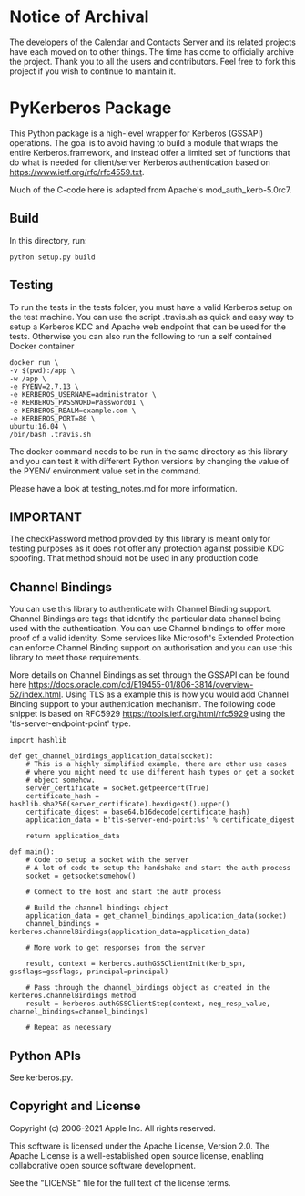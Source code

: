 # Notice of Archival

The developers of the Calendar and Contacts Server and its related
projects have each moved on to other things. The time has come to
officially archive the project. Thank you to all the users and
contributors. Feel free to fork this project if you wish to continue
to maintain it.

# PyKerberos Package

This Python package is a high-level wrapper for Kerberos (GSSAPI)
operations.  The goal is to avoid having to build a module that wraps
the entire Kerberos.framework, and instead offer a limited set of
functions that do what is needed for client/server Kerberos
authentication based on <https://www.ietf.org/rfc/rfc4559.txt>.

Much of the C-code here is adapted from Apache's mod_auth_kerb-5.0rc7.


## Build

In this directory, run:

```
python setup.py build
```

## Testing

To run the tests in the tests folder, you must have a valid Kerberos setup on
the test machine. You can use the script .travis.sh as quick and easy way to
setup a Kerberos KDC and Apache web endpoint that can be used for the tests.
Otherwise you can also run the following to run a self contained Docker
container

```
docker run \
-v $(pwd):/app \
-w /app \
-e PYENV=2.7.13 \
-e KERBEROS_USERNAME=administrator \
-e KERBEROS_PASSWORD=Password01 \
-e KERBEROS_REALM=example.com \
-e KERBEROS_PORT=80 \
ubuntu:16.04 \
/bin/bash .travis.sh
```

The docker command needs to be run in the same directory as this library and
you can test it with different Python versions by changing the value of the
PYENV environment value set in the command.

Please have a look at testing_notes.md for more information.


## IMPORTANT

The checkPassword method provided by this library is meant only for testing purposes as it does
not offer any protection against possible KDC spoofing. That method should not be used in any
production code.


## Channel Bindings

You can use this library to authenticate with Channel Binding support. Channel
Bindings are tags that identify the particular data channel being used with the
authentication. You can use Channel bindings to offer more proof of a valid
identity. Some services like Microsoft's Extended Protection can enforce
Channel Binding support on authorisation and you can use this library to meet
those requirements.

More details on Channel Bindings as set through the GSSAPI can be found here
<https://docs.oracle.com/cd/E19455-01/806-3814/overview-52/index.html>. Using
TLS as a example this is how you would add Channel Binding support to your
authentication mechanism. The following code snippet is based on RFC5929
<https://tools.ietf.org/html/rfc5929> using the 'tls-server-endpoint-point'
type.

```
import hashlib

def get_channel_bindings_application_data(socket):
    # This is a highly simplified example, there are other use cases
    # where you might need to use different hash types or get a socket
    # object somehow.
    server_certificate = socket.getpeercert(True)
    certificate_hash = hashlib.sha256(server_certificate).hexdigest().upper()
    certificate_digest = base64.b16decode(certificate_hash)
    application_data = b'tls-server-end-point:%s' % certificate_digest

    return application_data

def main():
    # Code to setup a socket with the server
    # A lot of code to setup the handshake and start the auth process
    socket = getsocketsomehow()

    # Connect to the host and start the auth process

    # Build the channel bindings object
    application_data = get_channel_bindings_application_data(socket)
    channel_bindings = kerberos.channelBindings(application_data=application_data)

    # More work to get responses from the server

    result, context = kerberos.authGSSClientInit(kerb_spn, gssflags=gssflags, principal=principal)

    # Pass through the channel_bindings object as created in the kerberos.channelBindings method
    result = kerberos.authGSSClientStep(context, neg_resp_value, channel_bindings=channel_bindings)

    # Repeat as necessary
```

## Python APIs

See kerberos.py.


## Copyright and License

Copyright (c) 2006-2021 Apple Inc.  All rights reserved.

This software is licensed under the Apache License, Version 2.0.  The
Apache License is a well-established open source license, enabling
collaborative open source software development.

See the "LICENSE" file for the full text of the license terms.
